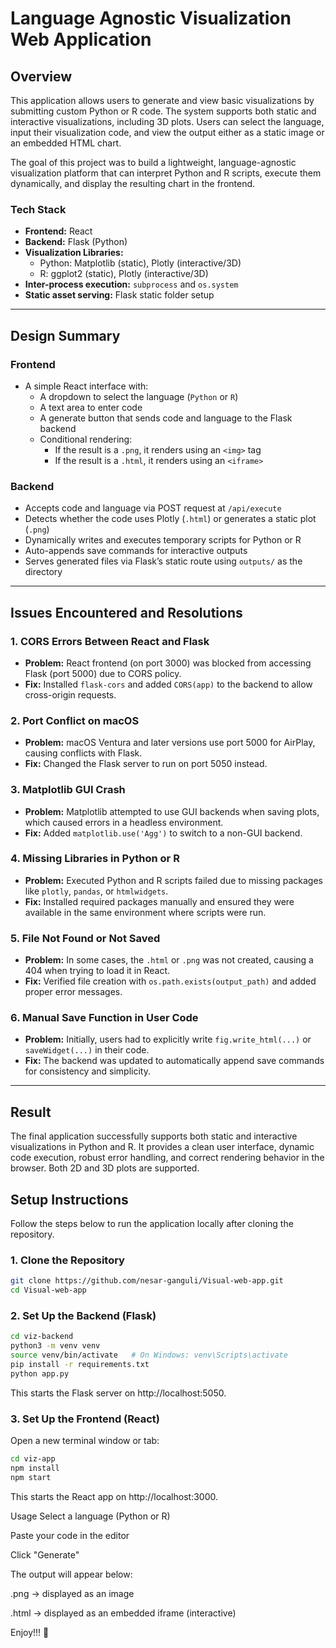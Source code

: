 # Language Agnostic Visualization Web Application

## Overview

This application allows users to generate and view basic visualizations by submitting custom Python or R code. The system supports both static and interactive visualizations, including 3D plots. Users can select the language, input their visualization code, and view the output either as a static image or an embedded HTML chart.

The goal of this project was to build a lightweight, language-agnostic visualization platform that can interpret Python and R scripts, execute them dynamically, and display the resulting chart in the frontend.

### Tech Stack

- **Frontend:** React
- **Backend:** Flask (Python)
- **Visualization Libraries:**
  - Python: Matplotlib (static), Plotly (interactive/3D)
  - R: ggplot2 (static), Plotly (interactive/3D)
- **Inter-process execution:** `subprocess` and `os.system`
- **Static asset serving:** Flask static folder setup

---

## Design Summary

### Frontend

- A simple React interface with:
  - A dropdown to select the language (`Python` or `R`)
  - A text area to enter code
  - A generate button that sends code and language to the Flask backend
  - Conditional rendering:
    - If the result is a `.png`, it renders using an `<img>` tag
    - If the result is a `.html`, it renders using an `<iframe>`

### Backend

- Accepts code and language via POST request at `/api/execute`
- Detects whether the code uses Plotly (`.html`) or generates a static plot (`.png`)
- Dynamically writes and executes temporary scripts for Python or R
- Auto-appends save commands for interactive outputs
- Serves generated files via Flask’s static route using `outputs/` as the directory

---

## Issues Encountered and Resolutions

### 1. CORS Errors Between React and Flask
- **Problem:** React frontend (on port 3000) was blocked from accessing Flask (port 5000) due to CORS policy.
- **Fix:** Installed `flask-cors` and added `CORS(app)` to the backend to allow cross-origin requests.

### 2. Port Conflict on macOS
- **Problem:** macOS Ventura and later versions use port 5000 for AirPlay, causing conflicts with Flask.
- **Fix:** Changed the Flask server to run on port 5050 instead.

### 3. Matplotlib GUI Crash
- **Problem:** Matplotlib attempted to use GUI backends when saving plots, which caused errors in a headless environment.
- **Fix:** Added `matplotlib.use('Agg')` to switch to a non-GUI backend.

### 4. Missing Libraries in Python or R
- **Problem:** Executed Python and R scripts failed due to missing packages like `plotly`, `pandas`, or `htmlwidgets`.
- **Fix:** Installed required packages manually and ensured they were available in the same environment where scripts were run.

### 5. File Not Found or Not Saved
- **Problem:** In some cases, the `.html` or `.png` was not created, causing a 404 when trying to load it in React.
- **Fix:** Verified file creation with `os.path.exists(output_path)` and added proper error messages.

### 6. Manual Save Function in User Code
- **Problem:** Initially, users had to explicitly write `fig.write_html(...)` or `saveWidget(...)` in their code.
- **Fix:** The backend was updated to automatically append save commands for consistency and simplicity.

---

## Result

The final application successfully supports both static and interactive visualizations in Python and R. It provides a clean user interface, dynamic code execution, robust error handling, and correct rendering behavior in the browser. Both 2D and 3D plots are supported.

## Setup Instructions

Follow the steps below to run the application locally after cloning the repository.

### 1. Clone the Repository

```bash
git clone https://github.com/nesar-ganguli/Visual-web-app.git
cd Visual-web-app
```
### 2. Set Up the Backend (Flask)

```bash
cd viz-backend
python3 -m venv venv
source venv/bin/activate   # On Windows: venv\Scripts\activate
pip install -r requirements.txt
python app.py
```
This starts the Flask server on http://localhost:5050.

### 3. Set Up the Frontend (React)
Open a new terminal window or tab:
```bash
cd viz-app
npm install
npm start
```
This starts the React app on http://localhost:3000.

Usage
Select a language (Python or R)

Paste your code in the editor

Click "Generate"

The output will appear below:

.png → displayed as an image

.html → displayed as an embedded iframe (interactive)

Enjoy!!! 🥳 
